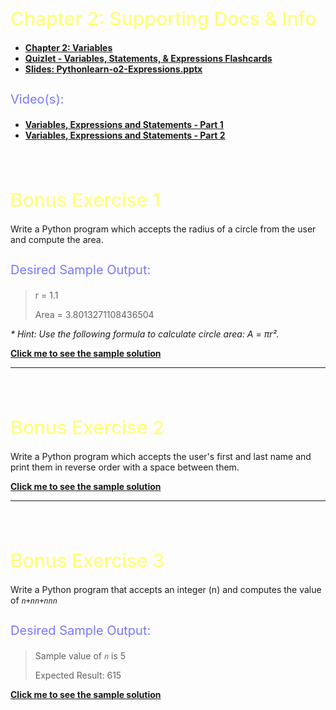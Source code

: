 <style>
.heading1 {
    color: #ffff78;
    font-weight:500;
    font-size: 30px;
}
.heading3 {
    color: #7878ff;
    font-weight:400;
    font-size: 20px;
}
.space {
   padding-top: 35px;
}
</style>

<h1 class="heading1 space">
    Chapter 2: Supporting Docs & Info
</h1>

- **[Chapter 2: Variables](https://www.py4e.com/html3/02-variables)**
- **[Quizlet - Variables, Statements, & Expressions Flashcards](https://quizlet.com/553945914/py4e-chapter-2-variables-statements-expressions-flash-cards/?x=1qqt)**
- **[Slides: Pythonlearn-o2-Expressions.pptx](https://github.com/Code-VU/02_3-pay-calculator-EnhanceLivesEveryDay/blob/main/bonus-exercises/Pythonlearn-02-Expressions.pptx)**

<h3 class="heading3">
    Video(s):
</h3>

- **[Variables, Expressions and Statements - Part 1](https://www.youtube.com/watch?v=7KHdV6FSpo8)**
- **[Variables, Expressions and Statements - Part 2](https://www.youtube.com/watch?v=kefrGMAglGs)**



<h1 class="heading1 space">
    Bonus Exercise 1
</h1>

Write a Python program which accepts the radius of a circle from the user and compute the area.

<h3 class="heading3">
    Desired Sample Output:
</h3>

> r = 1.1
>
> Area = 3.8013271108436504

   _* Hint: Use the following formula to calculate circle area: A = πr²._

**[Click me to see the sample solution](https://www.w3resource.com/python-exercises/python-basic-exercise-4.php)**

---

<h1 class="heading1 space">
    Bonus Exercise 2
</h1>
Write a Python program which accepts the user's first and last name and print them in reverse order with a space between them.

**[Click me to see the sample solution](https://www.w3resource.com/python-exercises/python-basic-exercise-5.php)**

---

<h1 class="heading1 space">
    Bonus Exercise 3
</h1>

Write a Python program that accepts an integer (n) and computes the value of _`n+nn+nnn`_
<h3 class="heading3">
    Desired Sample Output:
</h3>

> Sample value of _`n`_ is 5
> 
> Expected Result: 615

**[Click me to see the sample solution](https://www.w3resource.com/python-exercises/python-basic-exercise-10.php)**
